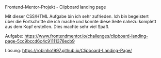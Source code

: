 Frontend-Mentor-Projekt - Clipboard landing page

Mit dieser CSS/HTML Aufgabe bin ich sehr zufrieden.
Ich bin begeistert über die Fortschritte die ich mache und konnte diese Seite nahezu komplett aus dem Kopf erstellen.
Dies machte sehr viel Spaß.

Aufgabe:
https://www.frontendmentor.io/challenges/clipboard-landing-page-5cc9bccd6c4c91111378ecb9

Lösung:
https://robinho1997.github.io/Clipboard-Landing-Page/
